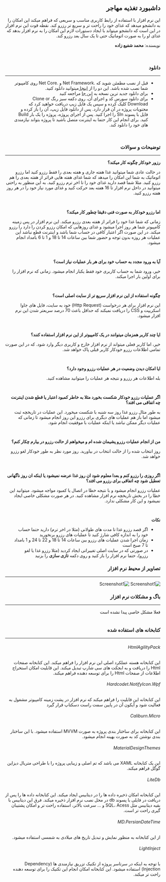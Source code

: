 <div dir="rtl">
<h2>داشبورد تغذیه مهاجر</h2>

<span>این نرم افزار با استفاده از رابط کاربری مناسب و سریعی که فراهم میکند این امکان را به دانشجو میدهد که غذای خود را راحت تر و سریع تر رزرو کند. نقطه قوت این نرم افزار در این است که دانشجو میتواند با ایجاد دستورات لازم این امکان را به نرم افزار بدهد که غذای او را به صورت اتوماتیک حتی تا یک سال بعد رزرو کند.</span>

<span>نویسنده: <b>محمد شفیع زاده</b></span>

<br/>

<h3>دانلود</h4>
<hr />

<ul>
  <li>قبل از نصب مطمئن شوید که .Net Framework و .Net Core روی کامپیوتر شما نصب شده باشد. این دو را از <a href="https://www.microsoft.com/net/download/windows"> اینجا </a>میتوانید دانلود کنید.</li>
  <li> برای دانلود جدید ترین نسخه به <a href='https://github.com/Arishk/Mohajer-Dashboard/releases/latest'>این جا</a> مراجعه کنید  </li>

<li>برای دانلود سورس کد و اجرای آن، روی دکمه سبز رنگ Clone or Download کلیک کرده و سپس یک فایل زیپ دریافت خواهید کرد که محتویات پروژه در آن قرار دارد. پس از دانلود فایل زیپ، آن را باز کرده و فایل با پسوند Sln را اجرا کنید. پس از اجرای پروژه، پروژه را یک بار Build کنید. برای انجام این کار حتما به اینترنت متصل باشید تا پروژه بتواند نیازمندی های خود را دانلود کند. </li>

</ul>

<br/>

<h3>توضیحات و سوالات</h4>
<hr />

<b><span>رزور خودکار چگونه کار میکند؟</span></b>
<p>در حالت عادی شما میتوانید غذا هفته جاری و هفته بعدی را فقط رزرو کنید اما رزرو اتوماتیک به شما این امکان را میدهد که شما غذای هفته هایی فراتر از هفته بعدی را هم رزرو کنید. مثلا شما قصد دارید غذای خود را تا اخر ترم رزرو کنید. به این منظور به راحتی میتوانید در داخل نرم افزار تا 16 هفته بعد حرکت کنید و غذای مورد نیاز خود را در هر روز هفته رزرو کنید.</p>

<br/>

<b><span>اما رزرو خودکار به صورت فنی دقیقا چطور کار میکند؟</span></b>
<p>زمانی که شما غذا خود را فراتر از هفته بعدی رزرو میکند. این نرم افزار در پس زمینه کامپیوتر شما هر روز اجرا میشود و غذای روزهایی که امکان رزرو کردن را دارد را رزرو میکند. در این صورت اگر اعتبار کافی در حساب شما باشد و اینترنت قطع نباشد این عملیات هر روزه بدون توجه و حضور شما بین ساعات 14 تا 18 و 1 تا 6 بامداد انجام میشود.</p>

<br/>

<b><span>آیا به ورود مجدد به حساب خود برای هر بار عملیات نیاز است؟</span></b>
<p>خیر، ورود شما به حساب کاربری خود فقط یکبار انجام میشود. زمانی که نرم افزار را برای اولین بار اجرا میکند.</p>

<br/>

<b><span>چگونه استفاده از این نرم افزار سریع تر از سایت اصلی است؟</span></b>
<p>این نرم افزار برای هر درخواست (Http Request) خود به سایت،  فایل های جاوا اسکریپت و CSS را دریافت نمیکند که حداقل باعث 70 درصد سریعتر شدن این نرم افزار میشود.</p>

<br/>

<b><span>ایا چند کاربر همزمان میتوانند در یک کامپیوتر از این نرم افزار استفاده کنند؟</span></b>
<p>خیر، اما کاربر فعلی میتواند از نرم افزار خارج و کاربری دیگر وارد شود. که در این صورت تمامی اطلاعات رزرو خودکار کاربر قبلی پاک خواهد شد.</p>

<br/>

<b><span>ایا امکان دیدن وضعیت در هر عملیات رزرو وجود دارد؟</span></b>
<p>بله اطلاعات هر رزرو و نتیجه هر عملیات را میتوانید مشاهده کنید.</p>

<br/>

<b><span>اگر عملیات رزرو خودکار شکست بخورد مثلا به خاطر کمبود اعتبار یا قطع شدن اینترنت چه اتفاقی می افتد؟</span></b>
<p>به طور مثال رزرو غذا روز سه شنبه با شکست میخورد. این عملیات در تاریخچه ثبت میشود اما باز هم عملیات های دیگری برای رزرو این روز انجام میشود تا زمانی که عملیات دیگر ممکن نباشد یا اینکه عملیات با موفقیت انجام شود.</p>

<br/>

<b><span>من از انجام عملیات رزرو پشیمان شده ام و میخواهم از حالت رزرو در بیارم چکار کنم؟</span></b>
<p>روز انتخاب شده را از حالت انتخاب در بیاورید. روز مورد نظر به طور خودکار لغو رزرو خواهد شد.</p>

<br/>

<b><span>اگر روزی را رزرو کنم و بعدا معلوم شود ان روز غذا عرضه نمیشود یا اینکه ان روز ناگهانی تعطیل شود چه اتفاقی برای رزرو می افتد؟</span></b>
<p>عملیات رزرو انجام میشود و با نتیجه خطا در اتصال یا کمبود مواجه میشود. میتوانید این خطا را در بخش تاریخچه نرم افزار مشاهده کنید. در هر صورت مشکلی خاصی ایجاد نمیشود و این کار مشکلی ندارد.</p>

<br/>

<b>نکات</b>

<ul>
  <li>اگر قصد رزرو غذا تا مدت های طولانی (مثلا در اخر ترم) دارید حتما حساب خود را به اندازه کافی شارژ کنید تا عملیات های رزرو برنخورید</li>
  <li>زمان اجرا شدن عملیات های رزرو بین ساعات 14 تا 18 و 22 تا 24 و 1 بامداد تا 7 صبح است</li>
  <li> در صورتی که در سایت اصلی تغییراتی ایجاد کردید (مثلا رزرو غذا یا لغو رزرو)، حتما نرم افزار را باز کنید و روی دکمه <b>تازی سازی</b> را بزنید
</ul>

<h3>تصاویر از محیط نرم افزار</h4>
<hr />

![Screenshot1](https://github.com/Arishk/Mohajer-Dashboard/blob/master/Screenshots/Capture.PNG)
![Screenshot1](https://github.com/Arishk/Mohajer-Dashboard/blob/master/Screenshots/Capture2.PNG)

<h3>باگ و مشکلات نرم افزار</h4>
<hr />
<span>فعلا مشکل خاصی پیدا نشده است
</span>


<br/>
<br/>

<h3>کتابخانه های استفاده شده</h4>
<hr />

<h6>HtmlAgilityPack</h6>
<span>این کتابخانه هسته عملکرد اصلی این نرم افزار را فراهم میکند. این کتابخانه صفحات Html را دریافت و به ابجکت های سی شارپ تبدیل میکند. این قابلیت امکان استخراج اطلاعات از صفحات Html را برای توسعه دهنده فراهم میکند.</span>

<h6>Hardcodet.NotifyIcon.Wpf</h6>
<span>
این کتابخانه این قابلیت را فراهم میکند که نرم افزار در پشت زمینه کامپیوتر مشغول به فعالیت شود و آیکون آن در پایین سمت راست دسکتاپ قرار گیرد
</span>

<h6>Caliburn.Micro</h6>
<span>
این کتابخانه برای ساختار بندی پروژه به صورت MVVM استفاده میشود. با این ساختار بندی نوشتن کد به صورت بهینه انجام میشود.
</span>

<h6>MaterialDesignThemes</h6>
<span>
این یک کتابخانه XAML می باشد که تم اصلی و زیبایی پروژه را با طراحی متریال دیزاین گوگل فراهم میکند.
</span>

<h6>LiteDb</h6>
<span>
این کتابخانه امکان ذخیره داده ها را در دیتابیس ایجاد میکند. این کتابخانه داده ها را پس از دریافت در فایلی با پسوند db در محل نصب نرم افزار ذخیره میکند. فرق این دیتابیس با بقیه دیتابیس مثل SQL، Acess و ... سرعت بالاتر، استفاده راحت تر و امکان پشتیبان گیری راحت تر است.
</span>

<h6>MD.PersianDateTime</h6>
<span>
از این کتابخانه به منظور نمایش و تبدیل تاریخ های میلادی به شمسی استفاده میشود.
</span>

<h6>LightInject</h6>
<span>
با توجه به اینکه در سرتاسر پروژه از تکنیک تزریق نیازمندی ها (Dependency Injection) استفاده میشود. این کتابخانه امکان انجام این تکنیک را برای توسعه دهنده راحت تر میکند.
</span>

</div>
